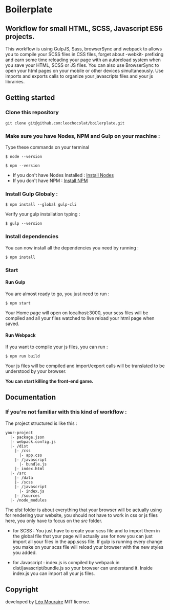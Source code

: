 # Boilerplate
## Workflow for small HTML, SCSS, Javascript ES6 projects.

This workflow is using GulpJS, Sass, browserSync and webpack to allows you to compile your SCSS files in CSS files, forget about -webkit- prefixing and earn some time reloading your page with an autoreload system when you save your HTML, SCSS or JS files. 
You can also use BrowserSync to open your html pages on your mobile or other devices simultaneously.
Use imports and exports calls to organize your javascripts files and your js librairies. 

## Getting started


### Clone this repository

```
git clone git@github.com:leochocolat/boilerplate.git
```

### Make sure you have Nodes, NPM and Gulp on your machine :

Type these commands on your terminal 
```
$ node --version
```
```
$ npm --version
```

* If you don't have Nodes Installed : 
[Install Nodes](https://nodejs.org/en/download/) 
* If you don't have NPM : 
[Install NPM](https://www.npmjs.com/get-npm) 

### Install Gulp Globaly :
```
$ npm install --global gulp-cli
```

Verify your gulp installation typing :
```
$ gulp --version
```

### Install dependencies

You can now install all the dependencies you need by running : 
```
$ npm install
```

### Start

#### Run Gulp
You are almost ready to go, you just need to run : 
```
$ npm start
```
Your Home page will open on localhost:3000, your scss files will be compiled and all your files watched to live reload your html page when saved.

#### Run Webpack

If you want to compile your js files, you can run :
```
$ npm run build
```

Your js files will be compiled and import/export calls will be translated to be understood by your browser.

**You can start killing the front-end game.**

## Documentation

### If you're not familiar with this kind of workflow : 

The project structured is like this : 
```
your-project
  |- package.json
  |- webpack.config.js
  |- /dist
    |- /css
      |- app.css
    |- /javascript
      |- bundle.js
    |- index.html
  |- /src
    |- /data
    |- /scss
    |- /javascript
      |- index.js
    |- /sources
  |- /node_modules
```
The *dist* folder is about everything that your browser will be actually using for rendering your website, you should not have to work in css or js files here, you only have to focus on the *src* folder.

* for SCSS : You just have to create your scss file and to import them in the global file that your page will actually use for now you can just import all your files in the app.scss file. If gulp is running every change you make on your scss file will reload your browser with the new styles you added. 

* for Javascript : index.js is compiled by webpack in  dist/javascript/bundle.js so your browser can understand it. Inside index.js you can import all your js files.  

## Copyright

developed by [Léo Mouraire](https://leomouraire.com)
MIT license.
